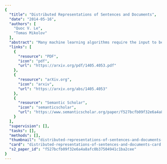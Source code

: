 ```yaml
---
{
  "title": "Distributed Representations of Sentences and Documents",
  "date": "2014-05-16",
  "authors": [
    "Quoc V. Le",
    "Tomas Mikolov"
  ],
  "abstract": "Many machine learning algorithms require the input to be represented as a fixed-length feature vector. When it comes to texts, one of the most common fixed-length features is bag-of-words. Despite their popularity, bag-of-words features have two major weaknesses: they lose the ordering of the words and they also ignore semantics of the words. For example, \"powerful,\" \"strong\" and \"Paris\" are equally distant. In this paper, we propose Paragraph Vector, an unsupervised algorithm that learns fixed-length feature representations from variable-length pieces of texts, such as sentences, paragraphs, and documents. Our algorithm represents each document by a dense vector which is trained to predict words in the document. Its construction gives our algorithm the potential to overcome the weaknesses of bag-of-words models. Empirical results show that Paragraph Vectors outperforms bag-of-words models as well as other techniques for text representations. Finally, we achieve new state-of-the-art results on several text classification and sentiment analysis tasks.",
  "links": [
    {
      "resource": "PDF",
      "icon": "pdf",
      "url": "https://arxiv.org/pdf/1405.4053.pdf"
    },
    {
      "resource": "arXiv.org",
      "icon": "arxiv",
      "url": "https://arxiv.org/abs/1405.4053"
    },
    {
      "resource": "Semantic Scholar",
      "icon": "semanticscholar",
      "url": "https://www.semanticscholar.org/paper/f527bcfb09f32e6a4a8afc0b37504941c1ba2cee"
    }
  ],
  "supervision": [],
  "tasks": [],
  "methods": [],
  "thumbnail": "distributed-representations-of-sentences-and-documents-thumb.jpg",
  "card": "distributed-representations-of-sentences-and-documents-card.jpg",
  "s2_paper_id": "f527bcfb09f32e6a4a8afc0b37504941c1ba2cee"
}
---
```


